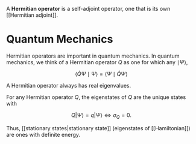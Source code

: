 A **Hermitian operator** is a self-adjoint operator, one that is its own [[Hermitian adjoint]].

# Quantum Mechanics

Hermitian operators are important in quantum mechanics. In quantum mechanics, we think of a Hermitian operator $Q$ as one for which any $\mid \Psi \rangle$,

$$
\langle \hat{Q} \Psi \mid \Psi \rangle = \langle \Psi \mid \hat{Q} \Psi \rangle
$$

A Hermitian operator always has real eigenvalues.

For any Hermitian operator $Q$, the eigenstates of $Q$ are the unique states with

$$
Q | \Psi \rangle = q | \Psi \rangle \iff \sigma_Q = 0 .
$$

Thus, [[stationary states|stationary state]] (eigenstates of [[Hamiltonian]]) are ones with definite energy.